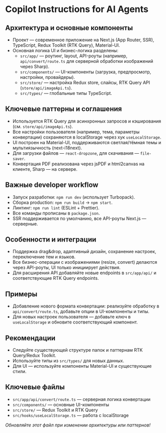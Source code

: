 # Copilot Instructions for AI Agents

## Архитектура и основные компоненты
- Проект — современное приложение на Next.js (App Router, SSR), TypeScript, Redux Toolkit (RTK Query), Material-UI.
- Основная логика UI и бизнес-логика разделены:
  - `src/app/` — роутинг, layout, API-роуты (например, `api/convert/route.ts` для серверной обработки изображений через Sharp).
  - `src/components/` — UI-компоненты (загрузка, предпросмотр, настройки, провайдеры).
  - `src/store/` — настройка Redux store, слайсы, RTK Query API (`store/api/imageApi.ts`).
  - `src/types/` — глобальные типы TypeScript.

## Ключевые паттерны и соглашения
- Используется RTK Query для асинхронных запросов и кэширования (см. `store/api/imageApi.ts`).
- Все настройки пользователя (например, тема, параметры конвертации) сохраняются в localStorage через хук `useLocalStorage`.
- UI построен на Material-UI, поддерживаются светлая/тёмная темы и мультиязычность (next-i18next).
- Для загрузки файлов — `react-dropzone`, для скачивания — `file-saver`.
- Конвертация PDF реализована через jsPDF и html2canvas на клиенте, Sharp — на сервере.

## Важные developer workflow
- Запуск разработки: `npm run dev` (использует Turbopack).
- Сборка production: `npm run build` → `npm start`.
- Линтинг: `npm run lint` (ESLint + Prettier).
- Все команды прописаны в `package.json`.
- SSR поддерживается по умолчанию, все API-роуты Next.js — серверные.

## Особенности и интеграции
- Поддержка drag&drop, адаптивный дизайн, сохранение настроек, переключение тем и языков.
- Все бизнес-операции с изображениями (resize, convert) делаются через API-роуты, UI только инициирует действия.
- Для расширения API добавляйте новые endpoints в `src/app/api/` и соответствующие RTK Query endpoints.

## Примеры
- Добавление нового формата конвертации: реализуйте обработку в `api/convert/route.ts`, добавьте опции в UI-компоненты и типы.
- Для новых настроек пользователя — добавьте ключ в `useLocalStorage` и обновите соответствующий компонент.

## Рекомендации
- Следуйте существующей структуре папок и паттернам RTK Query/Redux Toolkit.
- Используйте типы из `src/types/` для новых данных.
- Для UI — используйте компоненты Material-UI и существующие стили.

## Ключевые файлы
- `src/app/api/convert/route.ts` — серверная логика конвертации
- `src/components/` — основные UI-компоненты
- `src/store/` — Redux Toolkit и RTK Query
- `src/hooks/useLocalStorage.ts` — работа с localStorage

_Обновляйте этот файл при изменении архитектуры или паттернов!_
